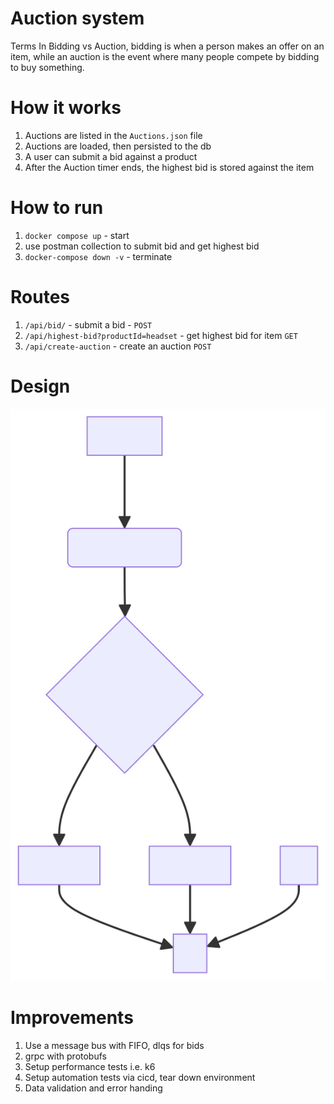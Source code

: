 # Auction system

Terms
In Bidding vs Auction, bidding is when a person makes an offer on an item,
while an auction is the event where many people compete by bidding to buy something.

# How it works

1. Auctions are listed in the `Auctions.json` file
2. Auctions are loaded, then persisted to the db
3. A user can submit a bid against a product
4. After the Auction timer ends, the highest bid is stored against the item

# How to run

1. `docker compose up` - start
2. use postman collection to submit bid and get highest bid
3. `docker-compose down -v` - terminate

# Routes

1. `/api/bid/` - submit a bid - `POST`
2. `/api/highest-bid?productId=headset` - get highest bid for item `GET`
3. `/api/create-auction` - create an auction `POST`

# Design

<img src="Design.svg">

# Improvements

1. Use a message bus with FIFO, dlqs for bids
2. grpc with protobufs
3. Setup performance tests i.e. k6
4. Setup automation tests via cicd, tear down environment
5. Data validation and error handing
